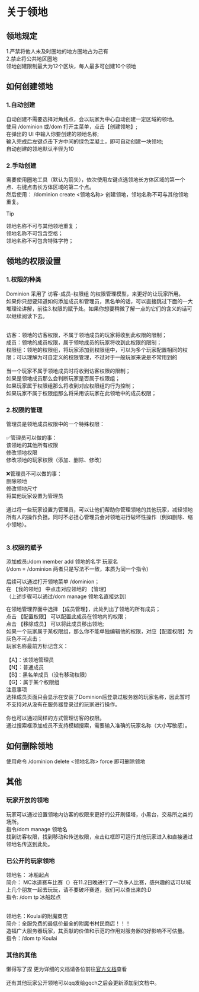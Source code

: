 # 关于领地

## 领地规定
1.严禁将他人未及时圈地的地方圈地占为己有<br>
2.禁止将公共地区圈地<br>
领地创建限制最大为12个区块，每人最多可创建10个领地

## 如何创建领地
### 1.自动创建

自动创建不需要选择对角线点，会以玩家为中心自动创建一定区域的领地。<br>
使用 /dominion 或/dom 打开主菜单，点击【创建领地】;<br>
在弹出的 UI 中输入你要创建的领地名称;<br>
输入完成后左键点击下方中间的绿色混凝土，即可自动创建一块领地;<br>
自动创建的领地默认半径为10<br>

### 2.手动创建
需要使用圈地工具（默认为箭矢），依次使用左键点选领地长方体区域的第一个点、右键点击长方体区域的第二个点。<br>
然后使用： /dominion create <领地名称> 创建领地，领地名称不可与其他领地重复。<br>

> [!TIP]
> 领地名称不可与其他领地重复；<br>领地名称不可包含空格；<br>领地名称不可包含特殊字符；

## 领地的权限设置
### 1.权限的种类
Dominion 采用了 访客-成员-权限组 的权限管理模型，来更好的让玩家所用。<br>
如果你只想要知道如何添加成员和管理员，黑名单的话，可以直接跳过下面的一大堆理论讲解，前往3.权限的赋予处。如果你想要稍微了解一点的它们的含义的话可以继续阅读下去。<br>
 <br>


访客：领地的访客权限，不属于领地成员的玩家将收到此权限的限制；<br>
成员：领地的成员权限，属于领地成员的玩家将收到此权限的限制；<br>
权限组：领地的权限组，将玩家添加到权限组中，可以为多个玩家配置相同的权限；可以理解为可自定义的权限管理，不过对于一般玩家来说是不常用到的<br>
 <br>
当一个玩家不属于领地成员时将收到访客权限的限制；<br>
如果是领地成员那么会判断玩家是否属于权限组；<br>
如果玩家属于权限组那么将收到对应权限组的行为控制；<br>
如果玩家不属于权限组那么将采用该玩家在此领地中的成员权限；<br>

### 2.权限的管理
管理员是领地成员权限中的一个特殊权限：<br>
 <br>
✅管理员可以做的事：<br>
该领地的其他所有权限<br>
修改领地权限<br>
修改领地的玩家权限（添加、删除、修改）<br>
 <br>
❌管理员不可以做的事：<br>
删除领地<br>
修改领地尺寸<br>
将其他玩家设置为管理员<br>
 <br>
通过将一些玩家设置为管理员，可以让他们帮助你管理领地的其他玩家，减轻领地所有人的操作负担。同时不必担心管理员会对领地进行破坏性操作（例如删除、缩小领地）。<br>
  <br>

### 3.权限的赋予

添加成员:/dom member add 领地的名字 玩家名<br>
(/dom = /dominion 两者只是写法不一致，本质为同一个指令)<br>

后续可以通过打开领地菜单 /dominion；<br>
在 【我的领地】 中点击对应领地的 【管理】<br>
（上述步骤可以通过/dom manage 领地名直接达到）<br>

在领地管理界面中选择 【成员管理】，此处列出了领地的所有成员；<br>
点击 【配置权限】 可以配置此成员在领地内的权限；<br>
点击 【移除成员】 可以将此成员移出领地;<br>
如果一个玩家属于某权限组，那么你不能单独编辑他的权限，对应【配置权限】为灰色不可点击；<br>
玩家名称最前方标记含义：<br>
 <br>
【A】：该领地管理员<br>
【N】：普通成员<br>
【B】：黑名单成员（没有移动权限）<br>
【G】：属于某个权限组<br>
注意事项<br>
选择成员页面只会显示在安装了Dominion后登录过服务器的玩家名称，因此暂时不支持对从没有在服务器登录过的玩家进行操作。<br>
<br>
你也可以通过同样的方式管理访客的权限。<br>
通过搜索框添加成员不支持模糊搜索，需要输入准确的玩家名称（大小写敏感）。<br>

## 如何删除领地

使用命令 /dominion delete <领地名称> force 即可删除领地

## 其他

### 玩家开放的领地
玩家可以通过设置领地内访客的权限来更好的公开刷怪塔，小黑台，交易所之类的场所。<br>
指令/dom manage 领地名<br>
找到访客权限，找到移动和传送权限，点击红框即可运行其他玩家进入和直接通过领地名传送到此处。<br>

### 已公开的玩家领地
领地名： 冰船起点<br>
简介： MC冰道赛车比赛（）在11.2日晚进行了一次多人比赛，感兴趣的话可以喊上几个朋友一起去玩玩，请不要破坏赛道，我们可以查出来的:D <br>
指令: /dom tp 冰船起点<br>
<br>

领地名：Koulai的附魔商店<br>
简介：全服免费的最低价最全的附魔书村民商店！！！<br>
造福广大服务器玩家，其贡献的价值和示范的作用对服务器的好影响不可估量。<br>
指令：/dom tp Koulai<br>


### 其他的其他
懒得写了捏 更为详细的文档请各位前往[官方文档](https://dominion.lunadeer.cn/zh-cn/manage-dominion/)查看<br>
<br>
还有其他玩家公开领地可以qq发给gqch之后会更新添加到文档中。